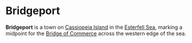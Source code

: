 # Bridgeport

**Bridgeport** is a town on [Cassiopeia Island](../../mote/esterfell/lenya/esterfell-sea/cassiopeia-island) in the [Esterfell Sea](../../mote/esterfell/lenya/esterfell-sea), marking a midpoint for the [Bridge of Commerce](road-of-commerce.md) across the western edge of the sea.
